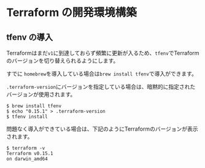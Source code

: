 # Terraform の開発環境構築

## tfenv の導入

Terraformはまだ`v1`に到達しておらず頻繁に更新が入るため、`tfenv`でTerraformのバージョンを切り替えられるようにします。

すでに `homebrew`を導入している場合は`brew install tfenv`で導入ができます。

`.terraform-version`にバージョンを指定している場合は、暗黙的に指定されたバージョンが使用されます。

```
$ brew install tfenv
$ echo "0.15.1" > .terraform-version
$ tfenv install
```

問題なく導入ができている場合は、下記のようにTerraformのバージョンが表示されます。

```
$ terraform -v
Terraform v0.15.1
on darwin_amd64
```

